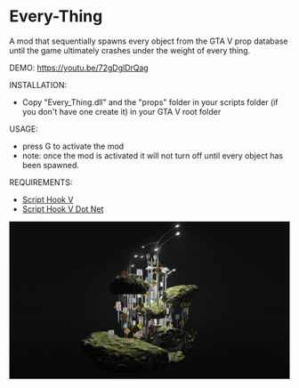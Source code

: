 # Every-Thing
A mod that sequentially spawns every object from the GTA V prop database until the game ultimately crashes under the weight of every thing.

DEMO:
https://youtu.be/72gDglDrQag

INSTALLATION:
- Copy "Every_Thing.dll" and the "props" folder in your scripts folder (if you don't have one create it) in your GTA V root folder

USAGE:
- press G to activate the mod
- note: once the mod is activated it will not turn off until every object has been spawned. 

REQUIREMENTS:
- [Script Hook V](http://www.dev-c.com/gtav/scripthookv/)
- [Script Hook V Dot Net](https://github.com/crosire/scripthookvdotnet/releases)

![Every_Thing](screenshots/streetlight_sign_road_seabed_bldr5_1080p.png)

